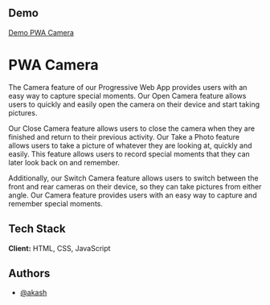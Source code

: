 
## Demo

[Demo PWA Camera](https://akashskillhub.github.io/pwa-camera/)


# PWA Camera

The Camera feature of our Progressive Web App provides users with an easy way to capture special moments. Our Open Camera feature allows users to quickly and easily open the camera on their device and start taking pictures. 

Our Close Camera feature allows users to close the camera when they are finished and return to their previous activity. Our Take a Photo feature allows users to take a picture of whatever they are looking at, quickly and easily. This feature allows users to record special moments that they can later look back on and remember. 

Additionally, our Switch Camera feature allows users to switch between the front and rear cameras on their device, so they can take pictures from either angle. Our Camera feature provides users with an easy way to capture and remember special moments.


## Tech Stack

**Client:** HTML, CSS, JavaScript




## Authors

- [@akash](https://www.github.com/akashskillhub)

